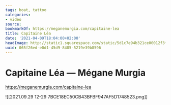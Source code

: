```yaml
---
tags: boat, tattoo
categories:
- video
source:
bookmarkOf: https://meganemurgia.com/capitaine-lea
title: Capitaine Léa
date: '2021-04-09T18:04:00+02:00'
headImage: http://static1.squarespace.com/static/5d1c7e94b321ce00012f3f52/t/5d209d05eb83b800010e5262/1562418451764/M.Murgia_31052019-34.jpg?format=1500w
uuid: 065f26ed-e0d1-45d9-8485-5219e39b8596
---
```


# Capitaine Léa — Mégane Murgia
https://meganemurgia.com/capitaine-lea

![[2021.09.29 12-29 7BCE18EC50CB43BFBF947AF5D1748523.png]]
